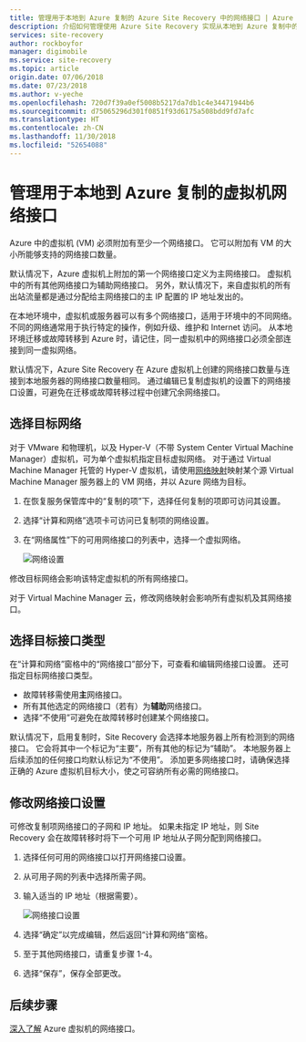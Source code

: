 ```yaml
---
title: 管理用于本地到 Azure 复制的 Azure Site Recovery 中的网络接口 | Azure
description: 介绍如何管理使用 Azure Site Recovery 实现从本地到 Azure 复制中的网络接口
services: site-recovery
author: rockboyfor
manager: digimobile
ms.service: site-recovery
ms.topic: article
origin.date: 07/06/2018
ms.date: 07/23/2018
ms.author: v-yeche
ms.openlocfilehash: 720d7f39a0ef5008b5217da7db1c4e34471944b6
ms.sourcegitcommit: d75065296d301f0851f93d6175a508bdd9fd7afc
ms.translationtype: HT
ms.contentlocale: zh-CN
ms.lasthandoff: 11/30/2018
ms.locfileid: "52654088"
---
```

# <a name="manage-virtual-machine-network-interfaces-for-on-premises-to-azure-replication"></a>管理用于本地到 Azure 复制的虚拟机网络接口

Azure 中的虚拟机 (VM) 必须附加有至少一个网络接口。 它可以附加有 VM 的大小所能够支持的网络接口数量。

默认情况下，Azure 虚拟机上附加的第一个网络接口定义为主网络接口。 虚拟机中的所有其他网络接口为辅助网络接口。 另外，默认情况下，来自虚拟机的所有出站流量都是通过分配给主网络接口的主 IP 配置的 IP 地址发出的。

在本地环境中，虚拟机或服务器可以有多个网络接口，适用于环境中的不同网络。 不同的网络通常用于执行特定的操作，例如升级、维护和 Internet 访问。 从本地环境迁移或故障转移到 Azure 时，请记住，同一虚拟机中的网络接口必须全部连接到同一虚拟网络。

默认情况下，Azure Site Recovery 在 Azure 虚拟机上创建的网络接口数量与连接到本地服务器的网络接口数量相同。 通过编辑已复制虚拟机的设置下的网络接口设置，可避免在迁移或故障转移过程中创建冗余网络接口。

## <a name="select-the-target-network"></a>选择目标网络

对于 VMware 和物理机，以及 Hyper-V（不带 System Center Virtual Machine Manager）虚拟机，可为单个虚拟机指定目标虚拟网络。 对于通过 Virtual Machine Manager 托管的 Hyper-V 虚拟机，请使用[网络映射](site-recovery-network-mapping.md)映射某个源 Virtual Machine Manager 服务器上的 VM 网络，并以 Azure 网络为目标。

1. 在恢复服务保管库中的“复制的项”下，选择任何复制的项即可访问其设置。

2. 选择“计算和网络”选项卡可访问已复制项的网络设置。

3. 在“网络属性”下的可用网络接口的列表中，选择一个虚拟网络。

    ![网络设置](./media/site-recovery-manage-network-interfaces-on-premises-to-azure/compute-and-network.png)

修改目标网络会影响该特定虚拟机的所有网络接口。

对于 Virtual Machine Manager 云，修改网络映射会影响所有虚拟机及其网络接口。

## <a name="select-the-target-interface-type"></a>选择目标接口类型

在“计算和网络”窗格中的“网络接口”部分下，可查看和编辑网络接口设置。 还可指定目标网络接口类型。

- 故障转移需使用**主**网络接口。
- 所有其他选定的网络接口（若有）为**辅助**网络接口。
- 选择“不使用”可避免在故障转移时创建某个网络接口。

默认情况下，启用复制时，Site Recovery 会选择本地服务器上所有检测到的网络接口。 它会将其中一个标记为“主要”，所有其他的标记为“辅助”。 本地服务器上后续添加的任何接口均默认标记为“不使用”。 添加更多网络接口时，请确保选择正确的 Azure 虚拟机目标大小，使之可容纳所有必需的网络接口。

## <a name="modify-network-interface-settings"></a>修改网络接口设置

可修改复制项网络接口的子网和 IP 地址。 如果未指定 IP 地址，则 Site Recovery 会在故障转移时将下一个可用 IP 地址从子网分配到网络接口。

1. 选择任何可用的网络接口以打开网络接口设置。

2. 从可用子网的列表中选择所需子网。

3. 输入适当的 IP 地址（根据需要）。

    ![网络接口设置](./media/site-recovery-manage-network-interfaces-on-premises-to-azure/network-interface-settings.png)

4. 选择“确定”以完成编辑，然后返回“计算和网络”窗格。

5. 至于其他网络接口，请重复步骤 1-4。

6. 选择“保存”，保存全部更改。

## <a name="next-steps"></a>后续步骤
  [深入了解](../virtual-network/virtual-network-network-interface-vm.md) Azure 虚拟机的网络接口。
<!-- Update_Description: update meta properties -->